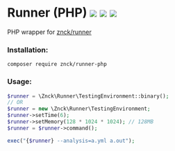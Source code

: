 # Runner (PHP) [![](https://img.shields.io/packagist/v/znck/runner-php.svg)](https://packagist.org/packages/znck/runner-php) [![](https://img.shields.io/packagist/dt/znck/runner-php.svg)](https://packagist.org/packages/znck/runner-php)  [![](https://img.shields.io/packagist/l/znck/runner-php.svg)](http://znck.mit-license.org)
PHP wrapper for [znck/runner](https://github.com/znck/runner)

### Installation:
```
composer require znck/runner-php
```

### Usage:
```php
$runner = \Znck\Runner\TestingEnvironment::binary();
// OR
$runner = new \Znck\Runner\TestingEnvironment;
$runner->setTime(6);
$runner->setMemory(128 * 1024 * 1024); // 128MB
$runner = $runner->command();

exec("{$runner} --analysis=a.yml a.out");
```
